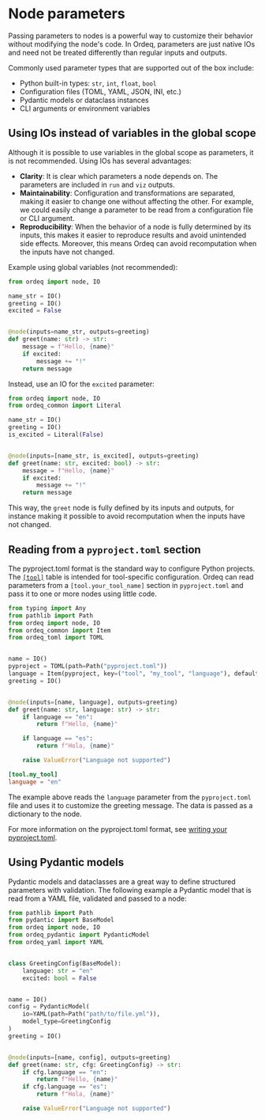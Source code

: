 # Node parameters

Passing parameters to nodes is a powerful way to customize their behavior without modifying the node's code.
In Ordeq, parameters are just native IOs and need not be treated differently than regular inputs and outputs.

Commonly used parameter types that are supported out of the box include:

- Python built-in types: `str`, `int`, `float`, `bool`
- Configuration files (TOML, YAML, JSON, INI, etc.)
- Pydantic models or dataclass instances
- CLI arguments or environment variables

## Using IOs instead of variables in the global scope

Although it is possible to use variables in the global scope as parameters, it is not recommended.
Using IOs has several advantages:

- **Clarity**: It is clear which parameters a node depends on. The parameters are included in `run` and `viz` outputs.
- **Maintainability**: Configuration and transformations are separated, making it easier to change one without affecting the other. For example, we could easily change a parameter to be read from a configuration file or CLI argument.
- **Reproducibility**: When the behavior of a node is fully determined by its inputs, this makes it easier to reproduce results and avoid unintended side effects. Moreover, this means Ordeq can avoid recomputation when the inputs have not changed.

Example using global variables (not recommended):

```python
from ordeq import node, IO

name_str = IO()
greeting = IO()
excited = False


@node(inputs=name_str, outputs=greeting)
def greet(name: str) -> str:
    message = f"Hello, {name}"
    if excited:
        message += "!"
    return message
```

Instead, use an IO for the `excited` parameter:

```python
from ordeq import node, IO
from ordeq_common import Literal

name_str = IO()
greeting = IO()
is_excited = Literal(False)


@node(inputs=[name_str, is_excited], outputs=greeting)
def greet(name: str, excited: bool) -> str:
    message = f"Hello, {name}"
    if excited:
        message += "!"
    return message
```

This way, the `greet` node is fully defined by its inputs and outputs, for instance making it possible to avoid recomputation when the inputs have not changed.

## Reading from a `pyproject.toml` section

The pyproject.toml format is the standard way to configure Python projects.
The [`[tool]`](https://packaging.python.org/en/latest/specifications/pyproject-toml/#pyproject-tool-table) table is intended for tool-specific configuration.
Ordeq can read parameters from a `[tool.your_tool_name]` section in `pyproject.toml` and pass it to one or more nodes using little code.

```python
from typing import Any
from pathlib import Path
from ordeq import node, IO
from ordeq_common import Item
from ordeq_toml import TOML


name = IO()
pyproject = TOML(path=Path("pyproject.toml"))
language = Item(pyproject, key=("tool", "my_tool", "language"), default="en")
greeting = IO()


@node(inputs=[name, language], outputs=greeting)
def greet(name: str, language: str) -> str:
    if language == "en":
        return f"Hello, {name}"

    if language == "es":
        return f"Hola, {name}"

    raise ValueError("Language not supported")
```

```toml title="pyproject.toml"
[tool.my_tool]
language = "en"
```

The example above reads the `language` parameter from the `pyproject.toml` file and uses it to customize the greeting message.
The data is passed as a dictionary to the node.

For more information on the pyproject.toml format, see [writing your pyproject.toml](https://packaging.python.org/en/latest/guides/writing-pyproject-toml/#writing-your-pyproject-toml).

## Using Pydantic models

Pydantic models and dataclasses are a great way to define structured parameters with validation.
The following example a Pydantic model that is read from a YAML file, validated and passed to a node:

```python
from pathlib import Path
from pydantic import BaseModel
from ordeq import node, IO
from ordeq_pydantic import PydanticModel
from ordeq_yaml import YAML


class GreetingConfig(BaseModel):
    language: str = "en"
    excited: bool = False


name = IO()
config = PydanticModel(
    io=YAML(path=Path("path/to/file.yml")),
    model_type=GreetingConfig
)
greeting = IO()


@node(inputs=[name, config], outputs=greeting)
def greet(name: str, cfg: GreetingConfig) -> str:
    if cfg.language == "en":
        return f"Hello, {name}"
    if cfg.language == "es":
        return f"Hola, {name}"

    raise ValueError("Language not supported")
```
